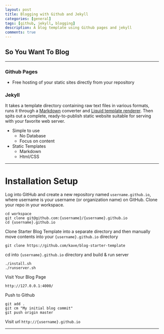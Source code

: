 ```yaml
---
layout: post
title: Blogging with Github and Jekyll
categories: [general]
tags: [github, jekyll, blogging]
description: A blog template using Github pages and jekyll
comments: true
---
```




## So You Want To Blog ##


---------

### Github Pages ###
- Free hosting of your static sites directly from your repository

### Jekyll ###
It takes a template directory containing raw text files in various formats, runs it through a [Markdown](https://help.github.com/articles/markdown-basics/) converter and [Liquid template renderer](http://liquidmarkup.org/). Then spits out a complete, ready-to-publish static website suitable for serving with your favorite web server. 

- Simple to use
    - No Database
    - Focus on content
- Static Templates
    - Markdown
    - Html/CSS
 
---------
 
# Installation Setup # 
Log into GitHub and create a new repository named `username.github.io`, where username is your username (or organization name) on GitHub.
Clone your repo in your workspace.

```
cd workspace
git clone git@github.com:{username}/{username}.github.io
cd {username}.github.io
```

Clone Starter Blog Template into a separate directory and then manually move contents into your `{username}.github.io` directory

```
git clone https://github.com/kave/blog-starter-template
```

cd into `{username}.github.io` directory and build & run server

```
./install.sh
./runserver.sh
```

Visit Your Blog Page

```
http://127.0.0.1:4000/
```

Push to Github

```
git add .
git cm "My initial blog commit"
git push origin master
```

Visit url `http://{username}.github.io`

----------
